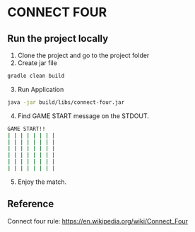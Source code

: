 # CONNECT FOUR

## Run the project locally
1. Clone the project and go to the project folder
2. Create jar file
```sh
gradle clean build
```
3. Run Application
```sh
java -jar build/libs/connect-four.jar
```
4. Find GAME START message on the STDOUT.
```sh
GAME START!!
| | | | | | | |
| | | | | | | |
| | | | | | | |
| | | | | | | |
| | | | | | | |
| | | | | | | |
```
5. Enjoy the match.

## Reference
Connect four rule: https://en.wikipedia.org/wiki/Connect_Four
